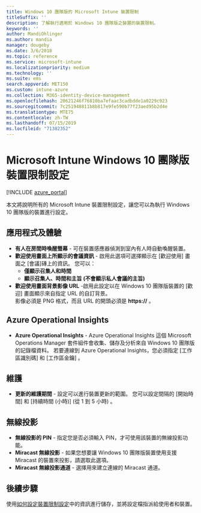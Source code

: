 ```yaml
---
title: Windows 10 團隊版的 Microsoft Intune 裝置限制
titleSuffix: ''
description: 了解執行適用於 Windows 10 團隊版之裝置的裝置限制。
keywords: ''
author: MandiOhlinger
ms.author: mandia
manager: dougeby
ms.date: 3/6/2018
ms.topic: reference
ms.service: microsoft-intune
ms.localizationpriority: medium
ms.technology: ''
ms.suite: ems
search.appverid: MET150
ms.custom: intune-azure
ms.collection: M365-identity-device-management
ms.openlocfilehash: 20621246f76810ba7efaac3cadbdde1a0229c923
ms.sourcegitcommit: 7c251948811b8b817e9fe590b77f23aed95b2d4e
ms.translationtype: MTE75
ms.contentlocale: zh-TW
ms.lasthandoff: 07/15/2019
ms.locfileid: "71302352"
---
```

# <a name="microsoft-intune-windows-10-team-device-restriction-settings"></a>Microsoft Intune Windows 10 團隊版裝置限制設定

[!INCLUDE [azure_portal](./includes/azure_portal.md)]

本文將說明所有的 Microsoft Intune 裝置限制設定，讓您可以為執行 Windows 10 團隊版的裝置進行設定。


## <a name="apps-and-experience"></a>應用程式及體驗

- **有人在房間時喚醒螢幕** - 可在裝置感應器偵測到室內有人時自動喚醒裝置。
- **歡迎使用畫面上所顯示的會議資訊** - 啟用此選項可選擇顯示在 [歡迎使用] 畫面之 [會議]磚上的資訊。 您可以：
  - **僅顯示召集人和時間**
  - **顯示召集人、時間和主旨 (不會顯示私人會議的主旨)**
- **歡迎使用畫面背景影像 URL** -啟用此設定以在 Windows 10 團隊版裝置的 [歡迎]  畫面顯示來自指定 URL 的自訂背景。<br>影像必須是 PNG 格式，而且 URL 的開頭必須是 **https://** 。

## <a name="azure-operational-insights"></a>Azure Operational Insights

- **Azure Operational Insights** - Azure Operational Insights 這個 Microsoft Operations Manager 套件組件會收集、儲存及分析來自 Windows 10 團隊版的記錄檔資料。
若要連線到 Azure Operational Insights，您必須指定 [工作區識別碼]  和 [工作區金鑰]  。

## <a name="maintenance"></a>維護

- **更新的維護期間** - 設定可以進行裝置更新的範圍。 您可以設定間隔的 [開始時間]  和 [持續時間 (小時)]  (從 1 到 5 小時) 。

## <a name="wireless-projection"></a>無線投影

- **無線投影的 PIN** - 指定您是否必須輸入 PIN，才可使用該裝置的無線投影功能。
- **Miracast 無線投影** - 如果您想要讓 Windows 10 團隊版裝置使用支援 Miracast 的裝置來投影，請選取此選項。
- **Miracast 無線投影通道** - 選擇用來建立連線的 Miracast 通道。


## <a name="next-steps"></a>後續步驟

使用[如何設定裝置限制設定](device-restrictions-configure.md)中的資訊進行儲存，並將設定檔指派給使用者和裝置。
